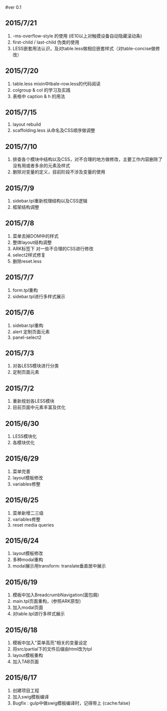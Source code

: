 #ver 0.1 

## 2015/7/21 
1. -ms-overflow-style 的使用 (IE10以上对触摸设备自动隐藏滚动条)
2. first-child / last-child 伪类的使用
3. LESS嵌套用法认识，及对table.less做相应嵌套样式（对table-concise做修改）



## 2015/7/20 
1. table.less mixin中tbale-row.less的代码阅读
2. colgroup & col 的学习及实践
3. 表格中 caption & h 的用法



## 2015/7/15
1. layout rebuild
2. scaffolding.less 从命名及CSS顺序做调整



## 2015/7/10
1. 排查各个模块中结构以及CSS，对不合理的地方做修改，主要工作内容删除了没有用或者多余的元素及样式
2. 删除对变量的定义，目前阶段不涉及变量的使用


## 2015/7/9
1. sidebar.tpl重新梳理结构以及CSS逻辑
2. 框架结构调整


## 2015/7/8
1. 菜单去掉DOM中的样式
2. 整体layout结构调整
3. ARK标签下 对一些不合理的CSS进行修改
4. select2样式修复
5. 删除reset.less


## 2015/7/7
1. form.tpl重构
2. sidebar.tpl进行多样式展示


## 2015/7/6
1. sidebar.tpl重构
2. alert 定制页面元素
3. panel-select2


## 2015/7/3
1. 对各LESS模块进行分类
2. 定制页面元素


## 2015/7/2 
1. 重新规划各LESS模块
2. 目前页面中元素丰富及优化 


## 2015/6/30
1. LESS模块化
2. 各模块优化


## 2015/6/29
1. 菜单完善
2. layout模板修改
3. variables修整


## 2015/6/25
1. 菜单新增二三级
2. variables修整
3. reset media queries


## 2015/6/24
1. layout模板修改
2. 多种modal重构
3. modal展示用transform: translate垂直居中展示


## 2015/6/19
1. 模板中加入BreadcrumbNavigation(面包屑)
2. main.tpl页面重构，(参照ARK原型)
3. 加入modal页面
4. 对table.tpl进行多样式展示


## 2015/6/18
1. 模板中加入"菜单高亮"相关的变量设定
2. 将src/partial下的文件后缀由html改为tpl
3. layout模板重构
4. 加入TAB页面


## 2015/6/17
1. 创建项目工程
2. 加入swig模板编译 
3. Bugfix : gulp中做swig模板编译时，记得带上 {cache:false}
